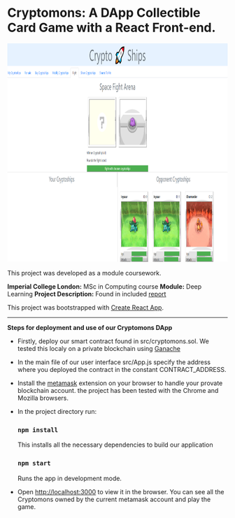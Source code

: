 # Cryptomons: A DApp Collectible Card Game with a React Front-end.

<img src="./screenshots/fighting_tab.png" alt="alt text" width="1000em" height="500em">

This project was developed as a module coursework.

**Imperial College London:** MSc in Computing course
**Module:** Deep Learning
**Project Description:** Found in included [report](./report.pdf)

This project was bootstrapped with [Create React App](https://github.com/facebook/create-react-app).

***

**Steps for deployment and use of our Cryptomons DApp**

- Firstly, deploy our smart contract found in src/cryptomons.sol. We tested this localy on a private blockchain using [Ganache](https://www.trufflesuite.com/ganache)
- In the main file of our user interface src/App.js specify the address where you deployed the contract in the constant CONTRACT_ADDRESS.
- Install the [metamask](https://metamask.io/) extension on your browser to handle your provate blockchain account. the project has been tested with the Chrome and Mozilla browsers.
- In the project directory run:

    ### `npm install`

    This installs all the necessary dependencies to build our application
    
    ### `npm start`

    Runs the app in development mode.<br />

- Open [http://localhost:3000](http://localhost:3000) to view it in the browser. You can see all the Cryptomons owned by the current metamask account and play the game.
